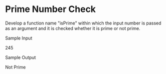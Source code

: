 # Prime Number Check

Develop a function name "isPrime" within which the input number is passed as an argument and it is checked whether it is prime or not prime.

Sample Input

245

Sample Output

Not Prime

